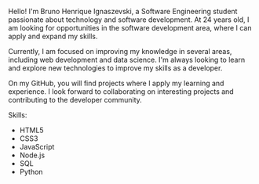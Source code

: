 Hello! I'm Bruno Henrique Ignaszevski, a Software Engineering student passionate about technology and software development. At 24 years old, I am looking for opportunities in the software development area, where I can apply and expand my skills.

Currently, I am focused on improving my knowledge in several areas, including web development and data science. I'm always looking to learn and explore new technologies to improve my skills as a developer.

On my GitHub, you will find projects where I apply my learning and experience. I look forward to collaborating on interesting projects and contributing to the developer community.

Skills:
 - HTML5
 - CSS3
 - JavaScript
 - Node.js
 - SQL
 - Python
